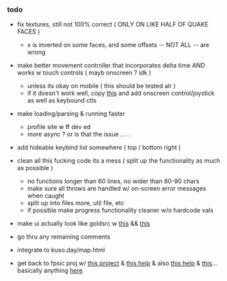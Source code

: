 ### todo
 - fix textures, still not 100% correct ( ONLY ON LIKE HALF OF QUAKE FACES )
   - x is inverted on some faces, and some offsets -- NOT ALL -- are wrong

 - make better movement controller that incorporates delta time AND works w touch controls ( mayb onscreen ? idk )
   - unless its okay on mobile ( this should be tested alr )
   - if it doesn't work well, copy [this](https://github.com/sbuggay/bspview/blob/master/src/CameraControls.ts) and add onscreen control/joystick as well as keybound ctls

 - make loading/parsing & running faster
   - profile site w ff dev ed
   - more async ? or is that the issue .. . .

 - add hideable keybind list somewhere ( top / bottom right )

 - clean all this fucking code its a mess ( split up the functionality as much as possible )
   - no functions longer than 60 lines, no wider than 80-90 chars
   - make sure all throws are handled w/ on-screen error messages when caught
   - split up into files more, util file, etc
   - if possible make progress functionality cleaner w/o hardcode vals

 - make ui actually look like goldsrc w [this](https://github.com/x8BitRain/webhl) && [this](https://github.com/x8BitRain/webhl/blob/master/src/css/greensteam.css)

 - go thru any remaining comments

 - integrate to kuso.day/map.html

 - get back to fpsic proj w/ [this project](https://github.com/2lag/three) & [this help](https://github.com/sbuggay/bspview/blob/master/spec/hlbsp.md) & also [this help](https://valvedev.info/guides/accelerating-map-compiles-in-quake-based-engines/) & [this](https://valvedev.info/guides/what-goes-into-compiling-a-source-map/)... basically anything [here](https://valvedev.info/guides/)